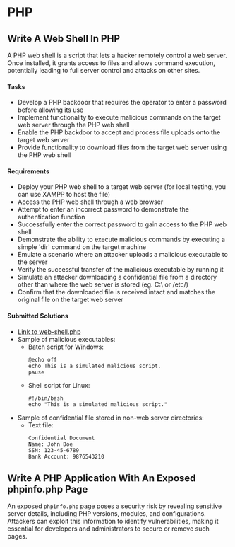 # PHP


## Write A Web Shell In PHP
A PHP web shell is a script that lets a hacker remotely control a web server. Once installed, it grants access to files and allows command execution, potentially leading to full server control and attacks on other sites.

#### Tasks
- Develop a PHP backdoor that requires the operator to enter a password before allowing its use
- Implement functionality to execute malicious commands on the target web server through the PHP web shell
- Enable the PHP backdoor to accept and process file uploads onto the target web server
- Provide functionality to download files from the target web server using the PHP web shell

#### Requirements
- Deploy your PHP web shell to a target web server (for local testing, you can use XAMPP to host the file)
- Access the PHP web shell through a web browser
- Attempt to enter an incorrect password to demonstrate the authentication function
- Successfully enter the correct password to gain access to the PHP web shell
- Demonstrate the ability to execute malicious commands by executing a simple 'dir' command on the target machine
- Emulate a scenario where an attacker uploads a malicious executable to the server
- Verify the successful transfer of the malicious executable by running it
- Simulate an attacker downloading a confidential file from a directory other than where the web server is stored (eg. C:\ or /etc/)
- Confirm that the downloaded file is received intact and matches the original file on the target web server

#### Submitted Solutions
- [Link to web-shell.php](https://github.com/aaronamran/MCSI-Remote-Cybersecurity-Internship/blob/main/Penetration%20Testing/scripts/web-shell.php)
- Sample of malicious executables:
  - Batch script for Windows:
    ```
    @echo off
    echo This is a simulated malicious script.
    pause
    ```
  - Shell script for Linux:
    ```
    #!/bin/bash
    echo "This is a simulated malicious script."
    ```
- Sample of confidential file stored in non-web server directories:
  - Text file:
    ```
    Confidential Document
    Name: John Doe
    SSN: 123-45-6789
    Bank Account: 9876543210
    ```


## Write A PHP Application With An Exposed phpinfo.php Page
An exposed `phpinfo.php` page poses a security risk by revealing sensitive server details, including PHP versions, modules, and configurations. Attackers can exploit this information to identify vulnerabilities, making it essential for developers and administrators to secure or remove such pages.




